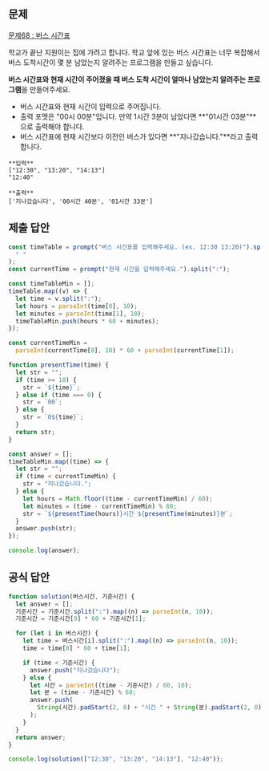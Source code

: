 ## 문제

[문제68 : 버스 시간표](https://www.notion.so/68-e9da4bcbd44d4f9e99c3882a04e2a342?pvs=21)

학교가 끝난 지원이는 집에 가려고 합니다. 학교 앞에 있는 버스 시간표는 너무 복잡해서 버스 도착시간이 몇 분 남았는지 알려주는 프로그램을 만들고 싶습니다.

**버스 시간표와 현재 시간이 주어졌을 때 버스 도착 시간이 얼마나 남았는지 알려주는 프로그램**을 만들어주세요.

- 버스 시간표와 현재 시간이 입력으로 주어집니다.
- 출력 포맷은 "00시 00분"입니다. 만약 1시간 3분이 남았다면 **"01시간 03분"**으로 출력해야 합니다.
- 버스 시간표에 현재 시간보다 이전인 버스가 있다면 **"지나갔습니다."**라고 출력합니다.

```tsx
**입력**
["12:30", "13:20", "14:13"]
"12:40"

**출력**
['지나갔습니다', '00시간 40분', '01시간 33분']
```

## 제출 답안

```jsx
const timeTable = prompt("버스 시간표를 입력해주세요. (ex. 12:30 13:20)").split(
  " "
);
const currentTime = prompt("현재 시간을 입력해주세요.").split(":");

const timeTableMin = [];
timeTable.map((v) => {
  let time = v.split(":");
  let hours = parseInt(time[0], 10);
  let minutes = parseInt(time[1], 10);
  timeTableMin.push(hours * 60 + minutes);
});

const currentTimeMin =
  parseInt(currentTime[0], 10) * 60 + parseInt(currentTime[1]);

function presentTime(time) {
  let str = "";
  if (time >= 10) {
    str = `${time}`;
  } else if (time === 0) {
    str = `00`;
  } else {
    str = `0${time}`;
  }
  return str;
}

const answer = [];
timeTableMin.map((time) => {
  let str = "";
  if (time < currentTimeMin) {
    str = "지나갔습니다.";
  } else {
    let hours = Math.floor((time - currentTimeMin) / 60);
    let minutes = (time - currentTimeMin) % 60;
    str = `${presentTime(hours)}시간 ${presentTime(minutes)}분`;
  }
  answer.push(str);
});

console.log(answer);
```

## 공식 답안

```jsx
function solution(버스시간, 기준시간) {
  let answer = [];
  기준시간 = 기준시간.split(":").map((n) => parseInt(n, 10));
  기준시간 = 기준시간[0] * 60 + 기준시간[1];

  for (let i in 버스시간) {
    let time = 버스시간[i].split(":").map((n) => parseInt(n, 10));
    time = time[0] * 60 + time[1];

    if (time < 기준시간) {
      answer.push("지나갔습니다");
    } else {
      let 시간 = parseInt((time - 기준시간) / 60, 10);
      let 분 = (time - 기준시간) % 60;
      answer.push(
        String(시간).padStart(2, 0) + "시간 " + String(분).padStart(2, 0) + "분"
      );
    }
  }
  return answer;
}

console.log(solution(["12:30", "13:20", "14:13"], "12:40"));
```
